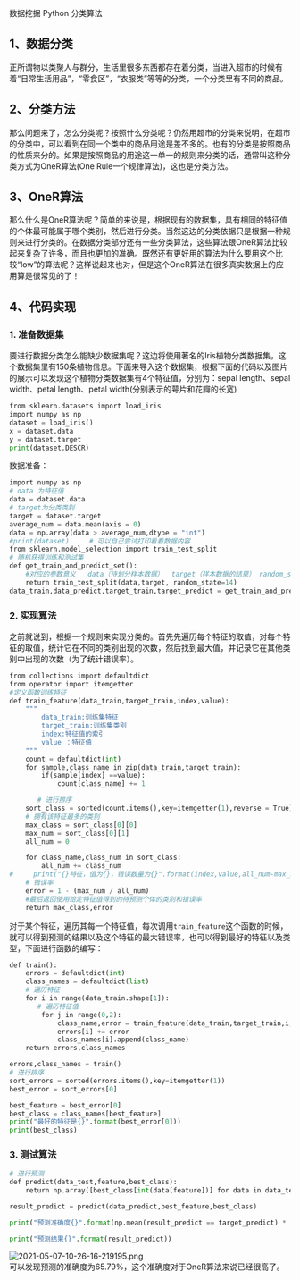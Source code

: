 数据挖掘 Python 分类算法
<a name="jHWTv"></a>
## 1、数据分类
正所谓物以类聚人与群分，生活里很多东西都存在着分类，当进入超市的时候有着“日常生活用品”，“零食区”，“衣服类”等等的分类，一个分类里有不同的商品。
<a name="IErPd"></a>
## 2、分类方法
那么问题来了，怎么分类呢？按照什么分类呢？仍然用超市的分类来说明，在超市的分类中，可以看到在同一个类中的商品用途是差不多的。也有的分类是按照商品的性质来分的。如果是按照商品的用途这一单一的规则来分类的话，通常叫这种分类方式为OneR算法(One Rule一个规律算法)，这也是分类方法。
<a name="ZvEE4"></a>
## 3、OneR算法
那么什么是OneR算法呢？简单的来说是，根据现有的数据集，具有相同的特征值的个体最可能属于哪个类别，然后进行分类。当然这边的分类依据只是根据一种规则来进行分类的。在数据分类部分还有一些分类算法，这些算法跟OneR算法比较起来复杂了许多，而且也更加的准确。既然还有更好用的算法为什么要用这个比较“low”的算法呢？这样说起来也对，但是这个OneR算法在很多真实数据上的应用算是很常见的了！
<a name="pFwGp"></a>
## 4、代码实现
<a name="PZdKv"></a>
### 1. 准备数据集
要进行数据分类怎么能缺少数据集呢？这边将使用著名的Iris植物分类数据集，这个数据集里有150条植物信息。下面来导入这个数据集，根据下面的代码以及图片的展示可以发现这个植物分类数据集有4个特征值，分别为：sepal length、sepal width、petal length、petal width(分别表示的萼片和花瓣的长宽)
```python
from sklearn.datasets import load_iris
import numpy as np
dataset = load_iris()
x = dataset.data
y = dataset.target
print(dataset.DESCR)
```
数据准备：
```python
import numpy as np
# data 为特征值
data = dataset.data
# target为分类类别
target = dataset.target
average_num = data.mean(axis = 0)
data = np.array(data > average_num,dtype = "int")
#print(dataset)     # 可以自己尝试打印看看数据内容
from sklearn.model_selection import train_test_split
# 随机获得训练和测试集
def get_train_and_predict_set(): 
    #对应的参数意义   data（待划分样本数据）  target（样本数据的结果） random_state（设置随机种子，默认值为0 如果为0则的话每次随机结果都不一样，反之是一样的）
    return train_test_split(data,target, random_state=14)
data_train,data_predict,target_train,target_predict = get_train_and_predict_set()
```
<a name="HXwgy"></a>
### 2. 实现算法
之前就说到，根据一个规则来实现分类的。首先先遍历每个特征的取值，对每个特征的取值，统计它在不同的类别出现的次数，然后找到最大值，并记录它在其他类别中出现的次数（为了统计错误率）。
```python
from collections import defaultdict
from operator import itemgetter
#定义函数训练特征
def train_feature(data_train,target_train,index,value):
    """
        data_train:训练集特征
        target_train:训练集类别
        index:特征值的索引
        value ：特征值
    """
    count = defaultdict(int)
    for sample,class_name in zip(data_train,target_train):
        if(sample[index] ==value):
            count[class_name] += 1

       # 进行排序
    sort_class = sorted(count.items(),key=itemgetter(1),reverse = True)
    # 拥有该特征最多的类别
    max_class = sort_class[0][0]
    max_num = sort_class[0][1]
    all_num = 0

    for class_name,class_num in sort_class:
        all_num += class_num
#     print("{}特征，值为{}，错误数量为{}".format(index,value,all_num-max_num))
    # 错误率
    error = 1 - (max_num / all_num)
    #最后返回使用给定特征值得到的待预测个体的类别和错误率
    return max_class,error
```
对于某个特征，遍历其每一个特征值，每次调用`train_feature`这个函数的时候，就可以得到预测的结果以及这个特征的最大错误率，也可以得到最好的特征以及类型，下面进行函数的编写：
```python
def train():
    errors = defaultdict(int)
    class_names = defaultdict(list)
    # 遍历特征
    for i in range(data_train.shape[1]):
       # 遍历特征值 
        for j in range(0,2):
            class_name,error = train_feature(data_train,target_train,i,j)
            errors[i] += error
            class_names[i].append(class_name)            
    return errors,class_names

errors,class_names = train()
# 进行排序
sort_errors = sorted(errors.items(),key=itemgetter(1))
best_error = sort_errors[0]

best_feature = best_error[0]
best_class = class_names[best_feature]
print("最好的特征是{}".format(best_error[0]))
print(best_class)
```
<a name="P2gAW"></a>
### 3. 测试算法
```python
# 进行预测
def predict(data_test,feature,best_class):
    return np.array([best_class[int(data[feature])] for data in data_test])

result_predict = predict(data_predict,best_feature,best_class)

print("预测准确度{}".format(np.mean(result_predict == target_predict) * 100))

print("预测结果{}".format(result_predict))
```
![2021-05-07-10-26-16-219195.png](https://cdn.nlark.com/yuque/0/2021/png/396745/1620354510003-eff7177c-b2cf-4e16-853f-edf659c138dc.png#clientId=ufb2f202b-c53f-4&from=ui&id=u094a7b6b&originHeight=72&originWidth=1080&originalType=binary&size=4977&status=done&style=shadow&taskId=u7b920dcd-b9ab-4fe4-a94a-f6b54a0f288)<br />可以发现预测的准确度为65.79%，这个准确度对于OneR算法来说已经很高了。
